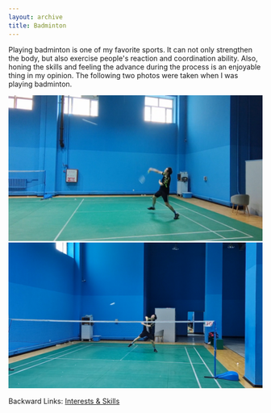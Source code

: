 ```yaml
---
layout: archive
title: Badminton
---
```


Playing badminton is one of my favorite sports. It can not only strengthen the body, but also exercise people's reaction and coordination ability. Also, honing the skills and feeling the advance during the process is an enjoyable thing in my opinion. The following two photos were taken when I was playing badminton.

<img src="/news/imgs/badminton_1.png">
<img src="/news/imgs/badminton_2.png">

Backward Links: [Interests & Skills](../_pages/interests&skills.md)
